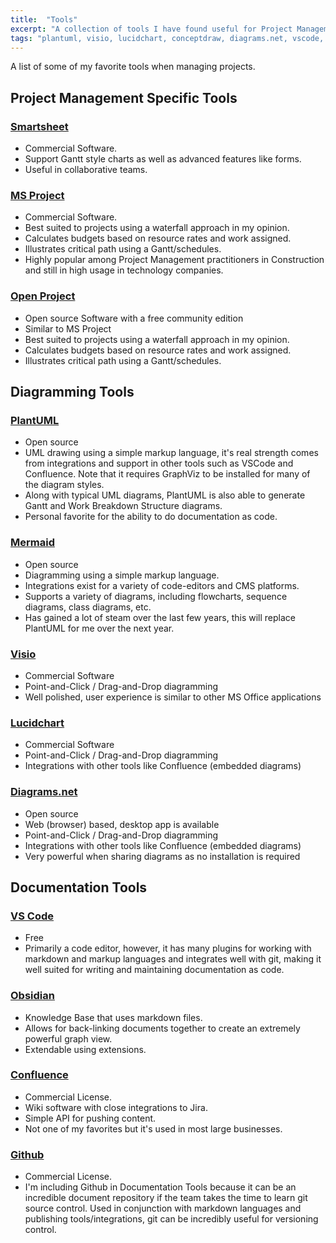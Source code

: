 ```yaml
---
title:  "Tools"
excerpt: "A collection of tools I have found useful for Project Management."
tags: "plantuml, visio, lucidchart, conceptdraw, diagrams.net, vscode, confluence, github, process engineering, smartsheet, open project, leantime, mermaid-js, obsidian"
---
```


A list of some of my favorite tools when managing projects.

## Project Management Specific Tools

### [Smartsheet](https://www.smartsheet.com/)

- Commercial Software.
- Support Gantt style charts as well as advanced features like forms.
- Useful in collaborative teams.


### [MS Project](http://www.microsoft.com/project)

- Commercial Software.
- Best suited to projects using a waterfall approach in my opinion.
- Calculates budgets based on resource rates and work assigned.
- Illustrates critical path using a Gantt/schedules.
- Highly popular among Project Management practitioners in Construction and still in high usage in technology companies.

### [Open Project](https://www.openproject.org/)

- Open source Software with a free community edition
- Similar to MS Project
- Best suited to projects using a waterfall approach in my opinion.
- Calculates budgets based on resource rates and work assigned.
- Illustrates critical path using a Gantt/schedules.

## Diagramming Tools


### [PlantUML](https://plantuml.com/) 

- Open source
- UML drawing using a simple markup language, it's real strength comes from integrations and support in other tools such as VSCode and Confluence. Note that it 
requires GraphViz to be installed for many of the diagram styles.
- Along with typical UML diagrams, PlantUML is also able to generate Gantt and Work Breakdown Structure diagrams. 
- Personal favorite for the ability to do documentation as code.


### [Mermaid](https://mermaid-js.github.io/mermaid/#/)

- Open source
- Diagramming using a simple markup language.
- Integrations exist for a variety of code-editors and CMS platforms.
- Supports a variety of diagrams, including flowcharts, sequence diagrams, class diagrams, etc.
- Has gained a lot of steam over the last few years, this will replace PlantUML for me over the next year.


### [Visio](https://www.microsoft.com/en-us/microsoft-365/visio/flowchart-software)

- Commercial Software
- Point-and-Click / Drag-and-Drop diagramming
- Well polished, user experience is similar to other MS Office applications



### [Lucidchart](https://www.lucidchart.com/)

- Commercial Software
- Point-and-Click / Drag-and-Drop diagramming
- Integrations with other tools like Confluence (embedded diagrams)



### [Diagrams.net](https://www.diagrams.net/index.html)

- Open source
- Web (browser) based, desktop app is available
- Point-and-Click / Drag-and-Drop diagramming
- Integrations with other tools like Confluence (embedded diagrams)
- Very powerful when sharing diagrams as no installation is required


## Documentation Tools



### [VS Code](https://code.visualstudio.com/)

- Free
- Primarily a code editor, however, it has many plugins for working with markdown and markup languages and integrates well with git, making it well suited for writing 
and maintaining documentation as code.

### [Obsidian](https://obsidian.md/)

- Knowledge Base that uses markdown files.
- Allows for back-linking documents together to create an extremely powerful graph view.
- Extendable using extensions.

### [Confluence](https://confluence.atlassian.com)

- Commercial License.
- Wiki software with close integrations to Jira.
- Simple API for pushing content.
- Not one of my favorites but it's used in most large businesses.



### [Github](https://www.github.com)

- Commercial License.
- I'm including Github in Documentation Tools because it can be an incredible document repository if the team takes the time to learn git source control. Used in conjunction with markdown languages and publishing tools/integrations, git can be incredibly useful for versioning control.
